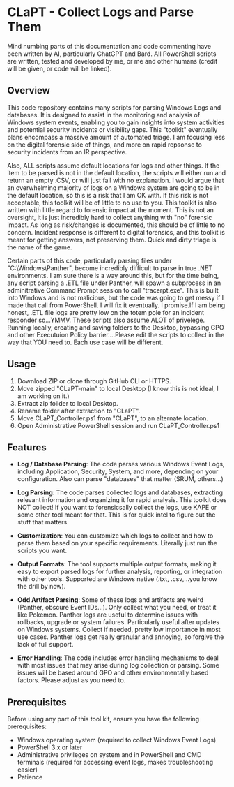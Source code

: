 # CLaPT - Collect Logs and Parse Them

Mind numbing parts of this documentation and code commenting have been written by AI, particularly ChatGPT and Bard. All PowerShell scripts are written, tested and developed by me, or me and other humans (credit will be given, or code will be linked).  

## Overview

This code repository contains many scripts for parsing Windows Logs and databases. It is designed to assist in the monitoring and analysis of Windows system events, enabling you to gain insights into system activities and potential security incidents or visibility gaps. This "toolkit" eventually plans encompass a massive amount of automated triage. I am focusing less on the digital forensic side of things, and more on rapid repsonse to security incidents from an IR perspective. 

Also, ALL scripts assume default locations for logs and other things. If the item to be parsed is not in the default location, the scripts will either run and return an empty .CSV, or will just fail with no explanation. I would argue that an overwhelming majority of logs on a Windows system are going to be in the default location, so this is a risk that I am OK with. If this risk is not acceptable, this toolkit will be of little to no use to you. This toolkit is also written with little regard to forensic impact at the moment. This is not an oversight, it is just incredibly hard to collect anything with "no" forensic impact. As long as risk/changes is documented, this should be of little to no concern. Incident response is different to digital forensics, and this toolkit is meant for getting answers, not preserving them. Quick and dirty triage is the name of the game.

Certain parts of this code, particularly parsing files under "C:\Windows\Panther\", become incredibly difficult to parse in true .NET environments. I am sure there is a way around this, but for the time being, any script parsing a .ETL file under Panther, will spawn a subprocess in an adminitrative Command Prompt session to call "tracerpt.exe". This is built into Windows and is not malicious, but the code was going to get messy if I made that call from PowerShell. I will fix it eventually. I promise.If I am being honest, .ETL file logs are pretty low on the totem pole for an incident responder so...YMMV. These scripts also assume ALOT of privelege. Running locally, creating and saving folders to the Desktop, bypassing GPO and other Executuion Policy barrier....Please edit the scripts to collect in the way that YOU need to. Each use case will be different. 

## Usage ## 

1. Download ZIP or clone through GitHub CLI or HTTPS.
2. Move zipped "CLaPT-main" to local Desktop (I know this is not ideal, I am working on it.)
3. Extract zip foilder to local Desktop.
4. Rename folder after extraction to "CLaPT".
5. Move CLaPT_Controller.ps1 from "CLaPT", to an alternate location.
6. Open Administrative PowerShell session and run CLaPT_Controller.ps1

## Features

- **Log / Database Parsing**: The code parses various Windows Event Logs, including Application, Security, System, and more, depending on your configuration. Also can parse "databases" that matter (SRUM, others...)

- **Log Parsing**: The code parses collected logs and databases, extracting relevant information and organizing it for rapid analysis. This toolkit does NOT collect! If you want to forensicsally collect the logs, use KAPE or some other tool meant for that. This is for quick intel to figure out the stuff that matters.

- **Customization**: You can customize which logs to collect and how to parse them based on your specific requirements. Literally just run the scripts you want.

- **Output Formats**: The tool supports multiple output formats, making it easy to export parsed logs for further analysis, reporting, or integration with other tools. Supported are Windows native (.txt, .csv,...you know the drill by now). 

- **Odd Artifact Parsing**: Some of these logs and artifacts are weird (Panther, obscure Event IDs...). Only collect what you need, or treat it like Pokemon. Panther logs are useful to determine issues with rollbacks, upgrade or system failures. Particularly useful after updates on Windows systems. Collect if needed, pretty low importance in most use cases. Panther logs get really granular and annoying, so forgive the lack of full support.


- **Error Handling**: The code includes error handling mechanisms to deal with most issues that may arise during log collection or parsing. Some issues will be based around GPO and other environmentally based factors. Please adjust as you need to.

## Prerequisites

Before using any part of this tool kit, ensure you have the following prerequisites:

- Windows operating system (required to collect Windows Event Logs)
- PowerShell 3.x or later  
- Administrative privileges on system and in PowerShell and CMD terminals (required for accessing event logs, makes troubleshooting easier)
- Patience